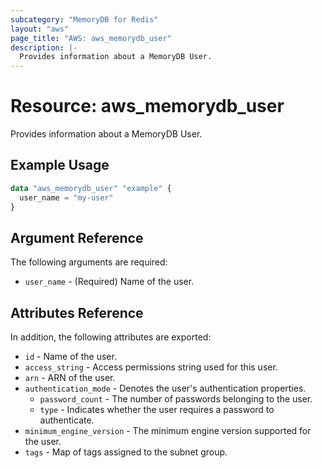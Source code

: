```yaml
---
subcategory: "MemoryDB for Redis"
layout: "aws"
page_title: "AWS: aws_memorydb_user"
description: |-
  Provides information about a MemoryDB User.
---
```


# Resource: aws_memorydb_user

Provides information about a MemoryDB User.

## Example Usage

```terraform
data "aws_memorydb_user" "example" {
  user_name = "my-user"
}
```

## Argument Reference

The following arguments are required:

* `user_name` - (Required) Name of the user.

## Attributes Reference

In addition, the following attributes are exported:

* `id` - Name of the user.
* `access_string` - Access permissions string used for this user.
* `arn` - ARN of the user.
* `authentication_mode` - Denotes the user's authentication properties.
    * `password_count` - The number of passwords belonging to the user.
    * `type` - Indicates whether the user requires a password to authenticate.
* `minimum_engine_version` - The minimum engine version supported for the user.
* `tags` - Map of tags assigned to the subnet group.
